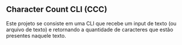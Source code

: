 ## Character Count CLI (CCC)

Este projeto se consiste em uma CLI que recebe um input de texto (ou arquivo de texto) e retornando a quantidade de
caracteres que estão presentes naquele texto.


